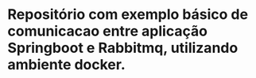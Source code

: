 # Repositório com exemplo básico de comunicacao entre aplicação Springboot e Rabbitmq, utilizando ambiente docker. 
